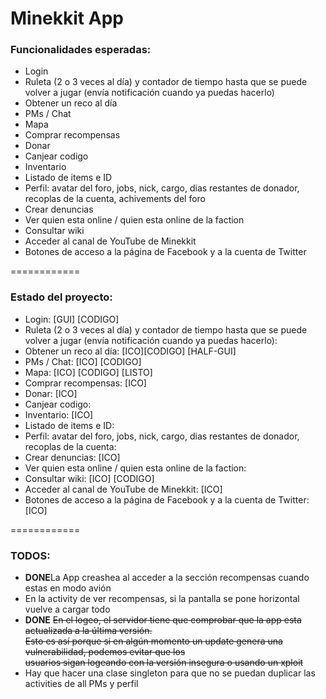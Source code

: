 <h1>Minekkit App</h1>

<h3>Funcionalidades esperadas:</h3>

<ul>
  <li>Login</li>
  <li>Ruleta (2 o 3 veces al día) y contador de tiempo hasta que se puede volver a jugar (envía notificación cuando ya  puedas hacerlo)</li>
  <li>Obtener un reco al día </li>
  <li>PMs / Chat </li>
  <li>Mapa </li>
  <li>Comprar recompensas</li>
  <li>Donar</li>
  <li>Canjear codigo </li>
  <li>Inventario </li>
  <li>Listado de items e ID</li>
  <li>Perfil: avatar del foro, jobs, nick, cargo, dias restantes de donador, recoplas de la cuenta, achivements del foro</li>
  <li>Crear denuncias </li>
  <li>Ver quien esta online / quien esta online de la faction </li>
  <li>Consultar wiki </li>
  <li>Acceder al canal de YouTube de Minekkit </li>
  <li>Botones de acceso a la página de Facebook y a la cuenta de Twitter</li>
</ul>

============

<h3>Estado del proyecto:</h3>

<ul>
  <li>Login: [GUI] [CODIGO]</li> 
  <li>Ruleta (2 o 3 veces al día) y contador de tiempo hasta que se puede volver a jugar (envía notificación cuando ya  puedas hacerlo): </li>
  <li>Obtener un reco al día: [ICO][CODIGO] [HALF-GUI]</li>
  <li>PMs / Chat: [ICO] [CODIGO]</li>
  <li>Mapa: [ICO] [CODIGO] [LISTO]</li> 
  <li>Comprar recompensas: [ICO]</li> 
  <li>Donar: [ICO]</li> 
  <li>Canjear codigo: </li>
  <li>Inventario: [ICO]</li> 
  <li>Listado de items e ID: </li>
  <li>Perfil: avatar del foro, jobs, nick, cargo, dias restantes de donador, recoplas de la cuenta: </li>
  <li>Crear denuncias: [ICO]</li> 
  <li>Ver quien esta online / quien esta online de la faction: </li>
  <li>Consultar wiki: [ICO] [CODIGO]</li>
  <li>Acceder al canal de YouTube de Minekkit: [ICO] </li>
  <li>Botones de acceso a la página de Facebook y a la cuenta de Twitter: [ICO]</li>
</ul>

============

<h3>TODOS:</h3>

<ul>
  <li><b>DONE</b>La App creashea al acceder a la sección recompensas cuando estas en modo avión</li>
  <li>En la activity de ver recompensas, si la pantalla se pone horizontal vuelve a cargar todo</li>
  <li><b>DONE</b> <s>En el logeo, el servidor tiene que comprobar que la app esta actualizada a la última versión. </s><br>
      <s>Esto es así porque si en algún momento un update genera una vulnerabilidad, podemos evitar que los</s><br>
      <s>usuarios sigan logeando con la versión insegura o usando un xploit</s></li>
  <li>Hay que hacer una clase singleton para que no se puedan duplicar las activities de all PMs y perfil</li>
</ul>
